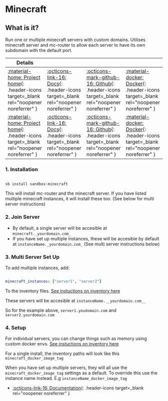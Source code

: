 # Minecraft

## What is it?

Run one or multiple minecraft servers with custom domains. Utilises minecraft server and mc-router to allow each server to have its own subdomain with the default port.

| Details     |             |             |             |
|-------------|-------------|-------------|-------------|
| [:material-home: Project home](https://github.com/itzg/docker-minecraft-server){: .header-icons target=_blank rel="noopener noreferrer" } | [:octicons-link-16: Docs](https://github.com/itzg/docker-minecraft-server){: .header-icons target=_blank rel="noopener noreferrer" } | [:octicons-mark-github-16: Github](https://github.com/itzg/docker-minecraft-server){: .header-icons target=_blank rel="noopener noreferrer" } | [:material-docker: Docker](https://hub.docker.com/r/itzg/minecraft-server){: .header-icons target=_blank rel="noopener noreferrer" }
| [:material-home: Project home](https://github.com/itzg/mc-router){: .header-icons target=_blank rel="noopener noreferrer" } | [:octicons-link-16: Docs](https://github.com/itzg/mc-router){: .header-icons target=_blank rel="noopener noreferrer" } | [:octicons-mark-github-16: Github](https://github.com/itzg/mc-router){: .header-icons target=_blank rel="noopener noreferrer" } | [:material-docker: Docker](https://hub.docker.com/r/itzg/mc-router){: .header-icons target=_blank rel="noopener noreferrer" }

### 1. Installation

``` shell

sb install sandbox-minecraft

```

This will install mc-router and the minecraft server. If you have listed multiple minecraft instances, it will install these too. (See below for multi server instructions)

### 2. Join Server

- By default, a single server will be accesible at  `minecraft._yourdomain.com_`
- If you have set up multiple instances, these will be accesible by default at `instanceName._yourdomain.com_` (See multi server instructions below)

### 3. Multi Server Set Up

To add multiple instances, add:

```yaml

minecraft_instances: ["server1", "server2"]

```

To the inventory files. [See instuctions on inventory here](https://docs.saltbox.dev/saltbox/inventory/)

These servers will be accesible at `instanceName.__yourdomain.com__`

So for the example above, `server1.youdomain.com` and `server2.yourdomain.com`

### 4. Setup

For individual servers, you can change things such as memory using custom docker envs. [See instuctions on inventory here](https://docs.saltbox.dev/saltbox/inventory/)

For a single install, the inventory paths will look like this `minecraft_docker_image_tag`

When you have set up multiple servers, they will all use the `minecraft_docker_image_tag` settings as a default. To override this use the instance name instead. E.g `instanceName_docker_image_tag`

- [:octicons-link-16: Documentation](https://github.com/itzg/docker-minecraft-server){: .header-icons target=_blank rel="noopener noreferrer" }
